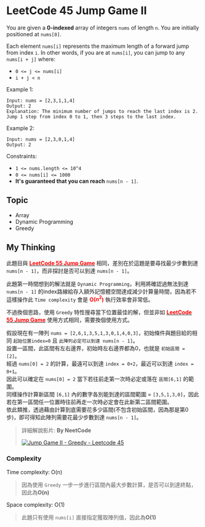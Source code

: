 # LeetCode 45 Jump Game II
You are given a **0-indexed** array of integers `nums` of length `n`. You are initially positioned at `nums[0]`.

Each element `nums[i]` represents the maximum length of a forward jump from index `i`. In other words, if you are at `nums[i]`, you can jump to any `nums[i + j]` where:

- `0 <= j <= nums[i]`
- `i + j < n`

Example 1:
```
Input: nums = [2,3,1,1,4]
Output: 2
Explanation: The minimum number of jumps to reach the last index is 2. Jump 1 step from index 0 to 1, then 3 steps to the last index.
```

Example 2:
```
Input: nums = [2,3,0,1,4]
Output: 2
```

Constraints:

- `1 <= nums.length <= 10^4`
- `0 <= nums[i] <= 1000`
- **It's guaranteed that you can reach** `nums[n - 1]`.

## Topic
- Array
- Dynamic Programming
- Greedy

## My Thinking
此題目與 [**<font color=#FF0000></b>LeetCode 55 Jump Game</font>**](https://github.com/ahoucbvtw/LeetCodePractice/tree/main/LeetCode%20Questions/Medium/55_Jump%20Game) 相同，差別在於這題是要尋找最少步數到達 `nums[n - 1]`，而非探討是否可以到達 `nums[n - 1]`。

此題第一時間想到的解法就是 `Dynamic Programming`，利用將確認過無法到達 `nums[n - 1]` 的index路線給存入額外記憶體空間達成減少計算量時間，因為若不這樣操作此 `Time complexity` 會是 **<font color=#FF0000></b>O($n^2$)</font>** 執行效率會非常低。

不過換個思路，使用 `Greedy` 特性搜尋當下位置最佳的解，但並非如 [**<font color=#FF0000></b>LeetCode 55 Jump Game</font>**](https://github.com/ahoucbvtw/LeetCodePractice/tree/main/LeetCode%20Questions/Medium/55_Jump%20Game) 使用方式相同，需要換個使用方式。

假設現在有一陣列 `nums = [2,6,1,3,5,1,3,0,1,4,0,3]`，初始條件與題目給的相同 `起始位置index=0` 且 `此陣列必定可以到達 nums[n - 1]`。<br>設置一區間，此區間有左右邊界，初始時左右邊界都為0，也就是 `初始區間 = [2]`。<br>經過 `nums[0] = 2` 的計算，最遠可以到達 `index = 0+2`，最近可以到達 `index = 0+1`。<br>因此可以確定在 `nums[0] = 2` 當下若往前走第一次時必定或落在 `區間[6,1]` 的範圍。<br>同樣操作計算新區間 `[6,1]` 內的數字各別能到達的區間範圍 = `[3,5,1,3,0]`，因此若在第一區間任一位置時往前再走一次時必定會在此新第二區間範圍。<br>依此類推，透過藉由計算到底需要花多少區間(不包含初始區間，因為那是第0步)，即可得知此陣列需要花最少步數到達 `nums[n - 1]`。


> 詳細解說影片: **By NeetCode**
> 
> [![Jump Game II - Greedy - Leetcode 45](https://i.ytimg.com/vi/dJ7sWiOoK7g/hqdefault.jpg?sqp=-oaymwEcCNACELwBSFXyq4qpAw4IARUAAIhCGAFwAcABBg==&rs=AOn4CLDcX31Sly6WL8ezfNADGDG7zLYtnA)](https://www.youtube.com/watch?v=dJ7sWiOoK7g)


### Complexity
Time complexity: O(n)
> 因為使用 `Greedy` 一步一步進行區間內最大步數計算，是否可以到達終點，因此為**O(n)**

Space complexity: O(1)
> 此題只有使用 `nums[i]` 直接指定獲取陣列值，因此為**O(1)**